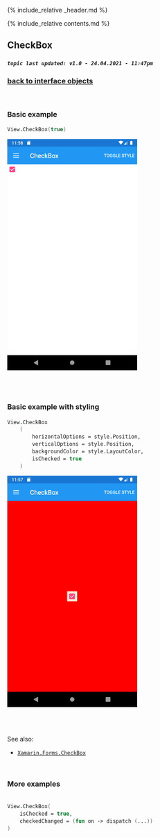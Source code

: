 {% include_relative _header.md %}

{% include_relative contents.md %}

CheckBox
--------
##### `topic last updated: v1.0 - 24.04.2021 - 11:47pm`

### [back to interface objects](view-interface-objects.html#interface-objects)

<br />

### Basic example


```fsharp 
View.CheckBox(true)
```

<img src="images/views/CheckBox-adr-basic.png" width="300">

<br /> <br /> 

### Basic example with styling

```fsharp 
View.CheckBox
    (
        horizontalOptions = style.Position,
        verticalOptions = style.Position,
        backgroundColor = style.LayoutColor,
        isChecked = true
    )
```


<img src="images/views/CheckBox-adr-styled.png" width="300">

<br /> <br /> 

See also:

* [`Xamarin.Forms.CheckBox`](https://docs.microsoft.com/en-us/dotnet/api/Xamarin.Forms.CheckBox)

<br /> 

### More examples

```fsharp 

View.CheckBox(
    isChecked = true,
    checkedChanged = (fun on -> dispatch (...))
)
```